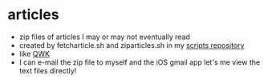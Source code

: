 # articles
* zip files of articles I may or may not eventually read
* created by fetcharticle.sh and ziparticles.sh in my [scripts repository](https://github.com/adsgray/scripts/tree/master/bash)
* like [QWK](https://en.wikipedia.org/wiki/QWK_(file_format))
* I can e-mail the zip file to myself and the iOS gmail app let's me view the text files directly!
